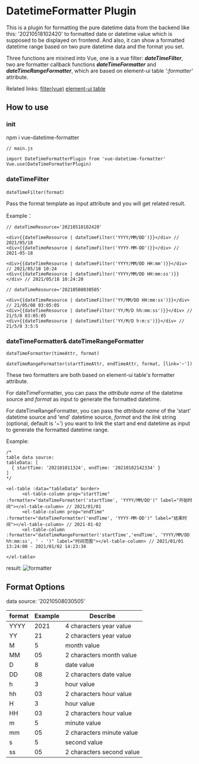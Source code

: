 # DatetimeFormatter Plugin

This is a plugin for formatting the pure datetime data from the backend like this: '20210518102420' to formatted date or datetime value which is supposed to be displayed on frontend. And also, it can show a formatted datetime range based on two pure datetime data and the format you set.

Three functions are mixined into Vue, one is a vue filter: ***dateTimeFilter***, two are formatter callback functions ***dateTimeFormatter*** and ***dateTimeRangeFormatter***, which are based on element-ui table *':formatter'* attribute.

Related links:  [filter(vue)](https://vuejs.org/v2/guide/filters.html)   [element-ui table](https://element.eleme.io/#/en-US/component/table)

## How to use
### init
npm i vue-datetime-formatter
```
// main.js

import DateTimeFormatterPlugin from 'vue-datetime-formatter'
Vue.use(DateTimeFormatterPlugin)

```

### dateTimeFilter

```
dateTimeFilter(format）
```
Pass the format template as input attribute and you will get related result.

Example：
```
// dateTimeResource='20210518102420'

<div>{{dateTimeResource | dateTimeFilter('YYYY/MM/DD')}}</div> // 2021/05/18
<div>{{dateTimeResource | dateTimeFilter('YYYY-MM-DD')}}</div> // 2021-05-18

<div>{{dateTimeResource | dateTimeFilter('YYYY/MM/DD HH:mm')}}</div> // 2021/05/18 10:24
<div>{{dateTimeResource | dateTimeFilter('YYYY/MM/DD HH:mm:ss')}}</div> // 2021/05/18 10:24:20

// dateTimeResource='20210508030505'

<div>{{dateTimeResource | dateTimeFilter('YY/MM/DD HH:mm:ss')}}</div> // 21/05/08 03:05:05
<div>{{dateTimeResource | dateTimeFilter('YY/M/D hh:mm:ss')}}</div> // 21/5/8 03:05:05
<div>{{dateTimeResource | dateTimeFilter('YY/M/D h:m:s')}}</div> // 21/5/8 3:5:5
```
### dateTimeFormatter& dateTimeRangeFormatter

```
dateTimeFormatter(timeAttr, format)
```

```
dateTimeRangeFormatter(startTimeAttr, endTimeAttr, format, [link='~'])
```

These two formatters are both based on element-ui table's formatter attribute.

For dateTimeFormatter, you can pass the _attribute name_ of the datetime source and _format_ as input to generate the formatted datetime.

For dateTimeRangeFormatter, you can pass the _attribute name_ of the 'start' datetime source and 'end' datetime source, _format_ and the _link_ string (optional, default is '~') you want to link the start and end datetime as input to generate the formatted datetime range.

Example:
```
/*
table data source:
tableData: [
  { startTime: '202101011324', endTime: '20210102142334' }
]
*/

<el-table :data="tableData" border>
      <el-table-column prop="startTime" :formatter="dateTimeFormatter('startTime', 'YYYY/MM/DD')" label="开始时间"></el-table-column> // 2021/01/01
      <el-table-column prop="endTime" :formatter="dateTimeFormatter('endTime', 'YYYY-MM-DD')" label="结束时间"></el-table-column> // 2021-01-02
      <el-table-column :formatter="dateTimeRangeFormatter('startTime','endTime', 'YYYY/MM/DD hh:mm:ss', ' - ')" label="时间范围"></el-table-column> // 2021/01/01 13:24:00 - 2021/01/02 14:23:34

</el-table>
```
result:
![formatter](https://user-images.githubusercontent.com/56863139/118585548-b6ea8900-b7cb-11eb-9243-968ab0e6dab0.png)

## Format Options
data source: '20210508030505'

| format     | Example | Describe |
| ----------- | ----------- | ---------- |
| YYYY      | 2021       | 4 characters year value |
| YY   | 21        | 2 characters year value |
| M   | 5        | month value |
| MM   | 05        | 2 characters month value |
| D   | 8        | date value |
| DD   | 08        | 2 characters date value |
| h   | 3        | hour value |
| hh   | 03        | 2 characters hour value |
| H   | 3        | hour value |
| HH   | 03        | 2 characters hour value |
| m   | 5        | minute value |
| mm   | 05       | 2 characters minute value |
| s   | 5        | second value |
| ss   | 05       | 2 characters second value |
